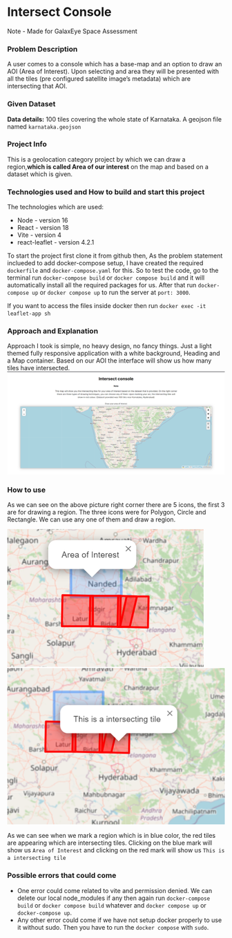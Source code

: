 # Intersect Console

Note - Made for GalaxEye Space Assessment

### Problem Description

A user comes to a console which has a base-map and an option to draw an AOI (Area of Interest). Upon selecting and area they will be presented with all the tiles (pre configured satellite image’s metadata) which are intersecting that AOI.

### Given Dataset

**Data details:** 100 tiles covering the whole state of Karnataka. A geojson file named `karnataka.geojson`

### Project Info

This is a geolocation category project by which we can draw a region,**which is called Area of our interest** on the map and based on a dataset which is given.

### Technologies used and How to build and start this project

The technologies which are used:

- Node - version 16
- React - version 18
- Vite - version 4
- react-leaflet - version 4.2.1

To start the project first clone it from github then, As the problem statement inclueded to add docker-compose setup, I have created the required `dockerfile` and `docker-compose.yaml` for this. So to test the code, go to the terminal run `docker-compose build` or `docker compose build` and it will automatically install all the required packages for us. After that run `docker-compose up` or `docker compose up` to run the server at `port: 3000`.

If you want to access the files inside docker then run `docker exec -it leaflet-app sh`

### Approach and Explanation

Approach I took is simple, no heavy design, no fancy things. Just a light themed fully responsive application with a white background, Heading and a Map container. Based on our AOI the interface will show us how many tiles have intersected.
![Alt text](image.png)

### How to use

As we can see on the above picture right corner there are 5 icons, the first 3 are for drawing a region. The three icons were for Polygon, Circle and Rectangle. We can use any one of them and draw a region.

![Alt text](image-1.png)
![Alt text](image-2.png)

As we can see when we mark a region which is in blue color, the red tiles are appearing which are intersecting tiles. Clicking on the blue mark will show us `Area of Interest` and clicking on the red mark will show us `This is a intersecting tile`

### Possible errors that could come

- One error could come related to vite and permission denied. We can delete our local node_modules if any then again run `docker-compose build` or `docker compose build` whatever and `docker compose up` or `docker-compose up`.
- Any other error could come if we have not setup docker properly to use it without sudo. Then you have to run the `docker compose` with `sudo`.
